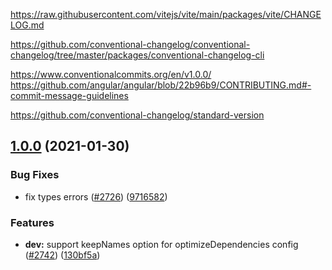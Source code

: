 https://raw.githubusercontent.com/vitejs/vite/main/packages/vite/CHANGELOG.md

https://github.com/conventional-changelog/conventional-changelog/tree/master/packages/conventional-changelog-cli

https://www.conventionalcommits.org/en/v1.0.0/
https://github.com/angular/angular/blob/22b96b9/CONTRIBUTING.md#-commit-message-guidelines

https://github.com/conventional-changelog/standard-version

## [1.0.0](https://github.com/lifaon74/rx-core/compare/v1.0.0...v1.0.0) (2021-01-30)

### Bug Fixes

* fix types
  errors ([#2726](https://github.com/vitejs/vite/issues/2726)) ([9716582](https://github.com/vitejs/vite/commit/97165828ecbcea867e927c62033002359d83a0db))

### Features

* **dev:** support keepNames option for optimizeDependencies
  config ([#2742](https://github.com/vitejs/vite/issues/2742)) ([130bf5a](https://github.com/vitejs/vite/commit/130bf5a03af2733dff9a34ef74450740d7cdb991))


